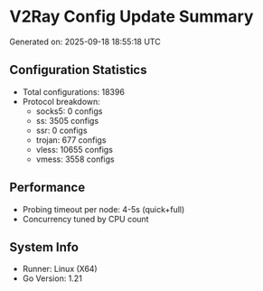 # V2Ray Config Update Summary
Generated on: 2025-09-18 18:55:18 UTC

## Configuration Statistics
- Total configurations: 18396
- Protocol breakdown:
  - socks5: 0 configs
  - ss: 3505 configs
  - ssr: 0 configs
  - trojan: 677 configs
  - vless: 10655 configs
  - vmess: 3558 configs

## Performance
- Probing timeout per node: 4-5s (quick+full)
- Concurrency tuned by CPU count

## System Info
- Runner: Linux (X64)
- Go Version: 1.21
